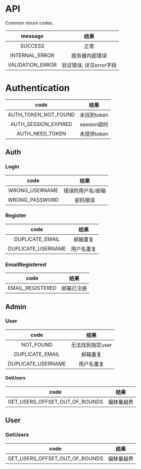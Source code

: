 # API
Common return codes.

|        message         |         结果          |
|:----------------------:|:--------------------:|
|        SUCCESS         |         正常          |
|     INTERNAL_ERROR     |     服务器内部错误      |
|    VALIDATION_ERROR    | 验证错误, 详见error字段 |


# Authentication

|         code         |       结果       |
|:--------------------:|:---------------:|
| AUTH_TOKEN_NOT_FOUND |   未找到token    |
| AUTH_SESSION_EXPIRED |   session超时    |
|   AUTH_NEED_TOKEN    |   未提供token    |


## Auth

### Login

|         code       |         结果          |
|:------------------:|:--------------------:|
|   WRONG_USERNAME   |    错误的用户名/邮箱    |
|   WRONG_PASSWORD   |       密码错误        |
### Register

|            code            |         结果          |
|:--------------------------:|:--------------------:|
|      DUPLICATE_EMAIL       |       邮箱重复        |
|     DUPLICATE_USERNAME     |       用户名重复       |

### EmailRegistered

|            code            |         结果          |
|:--------------------------:|:--------------------:|
|      EMAIL_REGISTERED      |       邮箱已注册       |

## Admin

### User

|           code          |         结果          |
|:-----------------------:|:--------------------:|
|         NOT_FOUND       |     无法找到指定user   |
|     DUPLICATE_EMAIL     |        邮箱重复        |
|    DUPLICATE_USERNAME   |       用户名重复       |


#### GetUsers

|            code                 |         结果          |
|:-------------------------------:|:--------------------:|
| GET_USERS_OFFSET_OUT_OF_BOUNDS  |        偏移量越界      |


## User

### GetUsers

|            code                 |         结果          |
|:-------------------------------:|:--------------------:|
| GET_USERS_OFFSET_OUT_OF_BOUNDS  |        偏移量越界      |